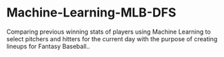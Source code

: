 # Machine-Learning-MLB-DFS
Comparing previous winning stats of players using Machine Learning to select pitchers and hitters for the current day with the purpose of creating lineups for Fantasy Baseball..
